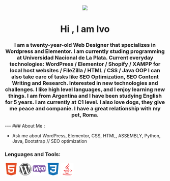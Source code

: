 <div id="header" align="center">
    <img src="https://media.giphy.com/media/v1.Y2lkPTc5MGI3NjExMWYzMWIwZDViMDE5YWQ5MjQ4YzUyZWUwZWI2NDQyOGEyZmQ1MzNhOCZlcD12MV9pbnRlcm5hbF9naWZzX2dpZklkJmN0PWc/HLB0nLA36GCCo6JuB5/giphy.gif" width="200" />
    <h1>
        Hi , I am Ivo
    </h1>
    <h3> 
        I am a twenty-year-old Web Designer that specializes in Wordpress and Elementor. I am currently studing programming at Universidad Nacional de La Plata.
        Current everyday technologies: WordPress / Elementor / Shopify / XAMPP for local host websites / FileZilla / HTML / CSS / Java OOP
        I can also take care of tasks like SEO Optimization, SEO Content Writing and Research.
        Interested in new technologies and challenges. I like high level languages, and I enjoy learning new things.
        I am from Argentina and I have been studying English for 5 years. I am currently at C1 level.
        I also love dogs, they give me peace and companie. I have a great relationship with my pet, Roma.
    </h3>
</div>
 --- 
 ### About Me :

 - Ask me about WordPress, Elementor, CSS, HTML, ASSEMBLY, Python, Java, Bootstrap // SEO optimization 

 <div align="left">
    <h3> Lenguages and Tools:</h3>
    <div>
        <img src="https://github.com/devicons/devicon/blob/master/icons/html5/html5-plain.svg" title="HTML5" alt="HTML" width="40">
        <img src="https://github.com/devicons/devicon/blob/master/icons/wordpress/wordpress-plain.svg" title="Wordpress" alt="Wordpress" width="40">
        <img src="https://github.com/devicons/devicon/blob/master/icons/woocommerce/woocommerce-plain.svg" title="WooCommerce" alt="Woocommerce" width="40">
        <img src="https://github.com/devicons/devicon/blob/master/icons/css3/css3-plain.svg" title="CSS3" alt="CSS" width="40">
        <img src="https://github.com/devicons/devicon/blob/master/icons/java/java-plain.svg" title="JAVA" alt="JAVA" width="40">
    </div>
</div>
